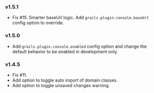 ### v1.5.1

*   Fix #15. Smarter baseUrl logic. Add `grails.plugin.console.baseUrl` config option to override.

### v1.5.0

*   Add `grails.plugin.console.enabled` config option and change the default behavior to be enabled in development only.

### v1.4.5

*   Fix #11.
*   Add option to toggle auto import of domain classes.
*   Add option to toggle unsaved changes warning.